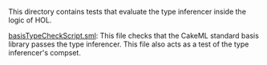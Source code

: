 This directory contains tests that evaluate the type inferencer inside
the logic of HOL.

[basisTypeCheckScript.sml](basisTypeCheckScript.sml):
This file checks that the CakeML standard basis library passes the
type inferencer. This file also acts as a test of the type
inferencer's compset.
